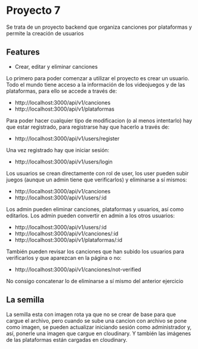 # Proyecto 7

Se trata de un proyecto backend que organiza canciones por plataformas y permite la creación de usuarios

## Features

- Crear, editar y eliminar canciones

Lo primero para poder comenzar a utilizar el proyecto es crear un usuario. Todo el mundo tiene acceso a la información de los videojuegos y de las plataformas, para ello se accede a través de:
 - http://localhost:3000/api/v1/canciones
 - http://localhost:3000/api/v1/plataformas

Para poder hacer cualquier tipo de modificacion (o al menos intentarlo) hay que estar registrado, para registrarse hay que hacerlo a través de:
 - http://localhost:3000/api/v1/users/register

Una vez registrado hay que iniciar sesión:
 - http://localhost:3000/api/v1/users/login

Los usuarios se crean directamente con rol de user, los user pueden subir juegos (aunque un admin  tiene que verificarlos) y eliminarse a sí mismos:
 - http://localhost:3000/api/v1/canciones
 - http://localhost:3000/api/v1/users/:id

Los admin pueden eliminar canciones, plataformas y usuarios, así como editarlos. Los admin pueden convertir en admin a los otros usuarios:
 - http://localhost:3000/api/v1/users/:id
 - http://localhost:3000/api/v1/canciones/:id
 - http://localhost:3000/api/v1/plataformas/:id

También pueden revisar los canciones que han subido los usuarios para verificarlos y que aparezcan en la página o no:

 - http://localhost:3000/api/v1/canciones/not-verified
 

No consigo concatenar lo de eliminarse a sí mismo del anterior ejercicio

## La semilla

La semilla esta con imagen rota ya que no se crear de base para que cargue el archivo, pero cuando se sube una cancion con archivo se pone como imagen, se pueden actualizar iniciando sesión como administrador y, así, ponerle una imagen que cargue en cloudinary. Y también las imágenes de las plataformas están cargadas en cloudinary.
